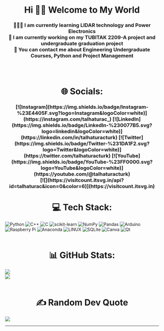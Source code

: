 <h1 align="center">Hi ✌🏻 Welcome to My World</h1>

<h3 align="center">👨🏻‍💻  I am currently learning LIDAR technology and Power Electronics<br>📝  I am currently working on my TUBITAK 2209-A project and undergraduate graduation project<br>💬  You can contact me about Engineering Undergraduate Courses, Python and Project Management</h3><br>
<br>

<h1 align="center">🌐 Socials:</h1>
<h3 align="center">
[![Instagram](https://img.shields.io/badge/Instagram-%23E4405F.svg?logo=Instagram&logoColor=white)](https://instagram.com/talhaturac_) [![LinkedIn](https://img.shields.io/badge/LinkedIn-%230077B5.svg?logo=linkedin&logoColor=white)](https://linkedin.com/in/talhaturacturk) [![Twitter](https://img.shields.io/badge/Twitter-%231DA1F2.svg?logo=Twitter&logoColor=white)](https://twitter.com/talhaturacturk) [![YouTube](https://img.shields.io/badge/YouTube-%23FF0000.svg?logo=YouTube&logoColor=white)](https://youtube.com/@talhaturacturk)
<br/>
[![](https://visitcount.itsvg.in/api?id=talhaturac&icon=0&color=6)](https://visitcount.itsvg.in)
<br/>
</h3>

<h1 align="center">💻 Tech Stack:</h1>

![Python](https://img.shields.io/badge/python-3670A0?style=for-the-badge&logo=python&logoColor=ffdd54) 
![C++](https://img.shields.io/badge/c++-%2300599C.svg?style=for-the-badge&logo=c%2B%2B&logoColor=white) 
![C](https://img.shields.io/badge/c-%2300599C.svg?style=for-the-badge&logo=c&logoColor=white) 
![scikit-learn](https://img.shields.io/badge/scikit--learn-%23F7931E.svg?style=for-the-badge&logo=scikit-learn&logoColor=white) 
![NumPy](https://img.shields.io/badge/numpy-%23013243.svg?style=for-the-badge&logo=numpy&logoColor=white) 
![Pandas](https://img.shields.io/badge/pandas-%23150458.svg?style=for-the-badge&logo=pandas&logoColor=white) 
![Arduino](https://img.shields.io/badge/-Arduino-00979D?style=for-the-badge&logo=Arduino&logoColor=white) 
![Raspberry Pi](https://img.shields.io/badge/-RaspberryPi-C51A4A?style=for-the-badge&logo=Raspberry-Pi) 
![Anaconda](https://img.shields.io/badge/Anaconda-%2344A833.svg?style=for-the-badge&logo=anaconda&logoColor=white) 
![LINUX](https://img.shields.io/badge/Linux-FCC624?style=for-the-badge&logo=linux&logoColor=black) 
![SQLite](https://img.shields.io/badge/sqlite-%2307405e.svg?style=for-the-badge&logo=sqlite&logoColor=white) 
![Canva](https://img.shields.io/badge/Canva-%2300C4CC.svg?style=for-the-badge&logo=Canva&logoColor=white) 
![Qt](https://img.shields.io/badge/Qt-%23217346.svg?style=for-the-badge&logo=Qt&logoColor=white)
<br/>
<br/>

 <h1 align="center">📊 GitHub Stats:</h1> 

![](https://github-readme-stats.vercel.app/api?username=talhaturac&theme=midnight-purple&hide_border=false&include_all_commits=true&count_private=false)<br/>
![](https://github-readme-stats.vercel.app/api/top-langs/?username=talhaturac&theme=midnight-purple&hide_border=false&include_all_commits=true&count_private=false&layout=compact)
<br/>
<br/>

 <h1 align="center">✍️ Random Dev Quote</h1> 
  
![](https://quotes-github-readme.vercel.app/api?type=horizontal&theme=dark)

---

